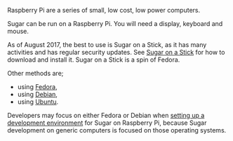 Raspberry Pi are a series of small, low cost, low power computers.

Sugar can be run on a Raspberry Pi. You will need a display, keyboard and mouse.

As of August 2017, the best to use is Sugar on a Stick, as it has many activities and has regular security updates. See [Sugar on a Stick](rpi-soas.md) for how to download and install it. Sugar on a Stick is a spin of Fedora.

Other methods are;

-   using [Fedora](fedora.md),
-   using [Debian](debian.md),
-   using [Ubuntu](ubuntu.md).

Developers may focus on either Fedora or Debian when [setting up a development environment](development-environment.md) for Sugar on Raspberry Pi, because Sugar development on generic computers is focused on those operating systems.
